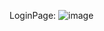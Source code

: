 LoginPage:
![image](https://github.com/paidi29/Project1-nexus/assets/113784472/094afb52-7cc8-4f69-ad69-10a6792d48a6)
